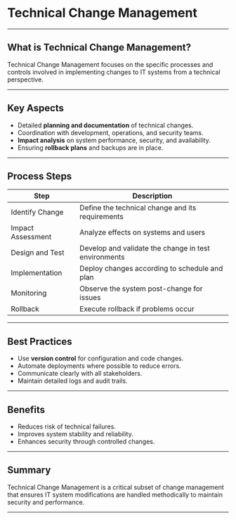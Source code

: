 # Technical Change Management

---

## What is Technical Change Management?

Technical Change Management focuses on the specific processes and controls involved in implementing changes to IT systems from a technical perspective.

---

## Key Aspects

- Detailed **planning and documentation** of technical changes.
- Coordination with development, operations, and security teams.
- **Impact analysis** on system performance, security, and availability.
- Ensuring **rollback plans** and backups are in place.

---

## Process Steps

| Step               | Description                                      |
|--------------------|-------------------------------------------------|
| Identify Change    | Define the technical change and its requirements |
| Impact Assessment  | Analyze effects on systems and users             |
| Design and Test   | Develop and validate the change in test environments |
| Implementation    | Deploy changes according to schedule and plan     |
| Monitoring        | Observe the system post-change for issues         |
| Rollback          | Execute rollback if problems occur                |

---

## Best Practices

- Use **version control** for configuration and code changes.
- Automate deployments where possible to reduce errors.
- Communicate clearly with all stakeholders.
- Maintain detailed logs and audit trails.

---

## Benefits

- Reduces risk of technical failures.
- Improves system stability and reliability.
- Enhances security through controlled changes.

---

## Summary

Technical Change Management is a critical subset of change management that ensures IT system modifications are handled methodically to maintain security and performance.

---
